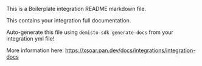 This is a Boilerplate integration README markdown file.

This contains your integration full documentation.

Auto-generate this file using `demisto-sdk generate-docs` from your integration yml file!

More information here: https://xsoar.pan.dev/docs/integrations/integration-docs
